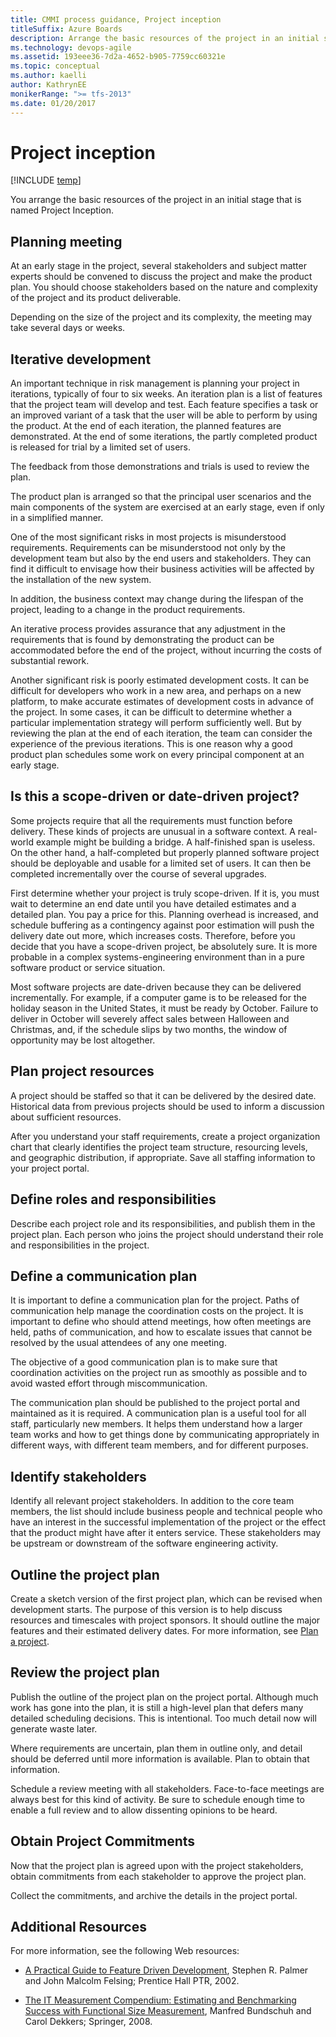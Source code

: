 ```yaml
---
title: CMMI process guidance, Project inception
titleSuffix: Azure Boards
description: Arrange the basic resources of the project in an initial stage.
ms.technology: devops-agile
ms.assetid: 193eee36-7d2a-4652-b905-7759cc60321e
ms.topic: conceptual
ms.author: kaelli
author: KathrynEE
monikerRange: ">= tfs-2013"
ms.date: 01/20/2017
---
```


# Project inception

[!INCLUDE [temp](../../../includes/version-vsts-tfs-all-versions.md)]

You arrange the basic resources of the project in an initial stage that is named Project Inception.

## <a name="PlanningMeeting"></a> Planning meeting

At an early stage in the project, several stakeholders and subject matter experts should be convened to discuss the project and make the product plan. You should choose stakeholders based on the nature and complexity of the project and its product deliverable.

Depending on the size of the project and its complexity, the meeting may take several days or weeks.

## <a name="Iterative"></a> Iterative development

An important technique in risk management is planning your project in iterations, typically of four to six weeks. An iteration plan is a list of features that the project team will develop and test. Each feature specifies a task or an improved variant of a task that the user will be able to perform by using the product. At the end of each iteration, the planned features are demonstrated. At the end of some iterations, the partly completed product is released for trial by a limited set of users.

The feedback from those demonstrations and trials is used to review the plan.

The product plan is arranged so that the principal user scenarios and the main components of the system are exercised at an early stage, even if only in a simplified manner.

One of the most significant risks in most projects is misunderstood requirements. Requirements can be misunderstood not only by the development team but also by the end users and stakeholders. They can find it difficult to envisage how their business activities will be affected by the installation of the new system.

In addition, the business context may change during the lifespan of the project, leading to a change in the product requirements.

An iterative process provides assurance that any adjustment in the requirements that is found by demonstrating the product can be accommodated before the end of the project, without incurring the costs of substantial rework.

Another significant risk is poorly estimated development costs. It can be difficult for developers who work in a new area, and perhaps on a new platform, to make accurate estimates of development costs in advance of the project. In some cases, it can be difficult to determine whether a particular implementation strategy will perform sufficiently well. But by reviewing the plan at the end of each iteration, the team can consider the experience of the previous iterations. This is one reason why a good product plan schedules some work on every principal component at an early stage.

## <a name="ScopeOrDateDriven"></a> Is this a scope-driven or date-driven project?

Some projects require that all the requirements must function before delivery. These kinds of projects are unusual in a software context. A real-world example might be building a bridge. A half-finished span is useless. On the other hand, a half-completed but properly planned software project should be deployable and usable for a limited set of users. It can then be completed incrementally over the course of several upgrades.

First determine whether your project is truly scope-driven. If it is, you must wait to determine an end date until you have detailed estimates and a detailed plan. You pay a price for this. Planning overhead is increased, and schedule buffering as a contingency against poor estimation will push the delivery date out more, which increases costs. Therefore, before you decide that you have a scope-driven project, be absolutely sure. It is more probable in a complex systems-engineering environment than in a pure software product or service situation.

Most software projects are date-driven because they can be delivered incrementally. For example, if a computer game is to be released for the holiday season in the United States, it must be ready by October. Failure to deliver in October will severely affect sales between Halloween and Christmas, and, if the schedule slips by two months, the window of opportunity may be lost altogether.

## <a name="PlanProjectResources"></a> Plan project resources

A project should be staffed so that it can be delivered by the desired date. Historical data from previous projects should be used to inform a discussion about sufficient resources.

After you understand your staff requirements, create a project organization chart that clearly identifies the project team structure, resourcing levels, and geographic distribution, if appropriate. Save all staffing information to your project portal.

## <a name="DefineRolesAndResponsibilities"></a> Define roles and responsibilities

Describe each project role and its responsibilities, and publish them in the project plan. Each person who joins the project should understand their role and responsibilities in the project.

## <a name="DefineCommunicationPlan"></a> Define a communication plan

It is important to define a communication plan for the project. Paths of communication help manage the coordination costs on the project. It is important to define who should attend meetings, how often meetings are held, paths of communication, and how to escalate issues that cannot be resolved by the usual attendees of any one meeting.

The objective of a good communication plan is to make sure that coordination activities on the project run as smoothly as possible and to avoid wasted effort through miscommunication.

The communication plan should be published to the project portal and maintained as it is required. A communication plan is a useful tool for all staff, particularly new members. It helps them understand how a larger team works and how to get things done by communicating appropriately in different ways, with different team members, and for different purposes.

## <a name="IdentifyStakeHolders"></a> Identify stakeholders

Identify all relevant project stakeholders. In addition to the core team members, the list should include business people and technical people who have an interest in the successful implementation of the project or the effect that the product might have after it enters service. These stakeholders may be upstream or downstream of the software engineering activity.

## <a name="Outline"></a> Outline the project plan

Create a sketch version of the first project plan, which can be revised when development starts. The purpose of this version is to help discuss resources and timescales with project sponsors. It should outline the major features and their estimated delivery dates. For more information, see [Plan a project](guidance-plan-a-project-cmmi.md).

## <a name="ReviewProjectPlan"></a> Review the project plan

Publish the outline of the project plan on the project portal. Although much work has gone into the plan, it is still a high-level plan that defers many detailed scheduling decisions. This is intentional. Too much detail now will generate waste later.

Where requirements are uncertain, plan them in outline only, and detail should be deferred until more information is available. Plan to obtain that information.

Schedule a review meeting with all stakeholders. Face-to-face meetings are always best for this kind of activity. Be sure to schedule enough time to enable a full review and to allow dissenting opinions to be heard.

## <a name="ObtainProjectCommitments"></a> Obtain Project Commitments

Now that the project plan is agreed upon with the project stakeholders, obtain commitments from each stakeholder to approve the project plan.

Collect the commitments, and archive the details in the project portal.

## <a name="AdditionalResources"></a> Additional Resources

For more information, see the following Web resources:

- [A Practical Guide to Feature Driven Development](https://go.microsoft.com/fwlink/?LinkId=179021), Stephen R. Palmer and John Malcolm Felsing; Prentice Hall PTR, 2002.

- [The IT Measurement Compendium: Estimating and Benchmarking Success with Functional Size Measurement](https://go.microsoft.com/fwlink/?LinkId=179022), Manfred Bundschuh and Carol Dekkers; Springer, 2008.
